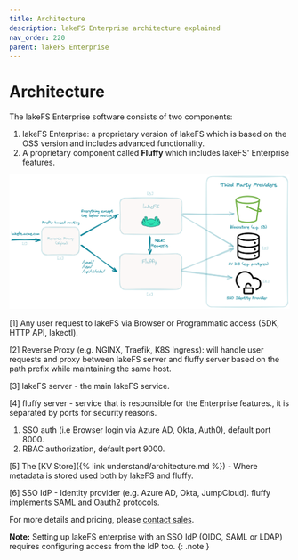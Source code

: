 ```yaml
---
title: Architecture
description: lakeFS Enterprise architecture explained
nav_order: 220
parent: lakeFS Enterprise
---
```



# Architecture

The lakeFS Enterprise software consists of two components:
1. lakeFS Enterprise: a proprietary version of lakeFS which is based on the OSS version and includes advanced functionality.
2. A proprietary component called **Fluffy** which includes lakeFS' Enterprise features.

![img.png](../assets/img/enterprise/enterprise-arch.png)

[1] Any user request to lakeFS via Browser or Programmatic access (SDK, HTTP
API, lakectl).

[2] Reverse Proxy (e.g. NGINX, Traefik, K8S Ingress): will handle user requests
and proxy between lakeFS server and fluffy server based on the path prefix
while maintaining the same host.

[3] lakeFS server - the main lakeFS service.

[4] fluffy server - service that is responsible for the Enterprise features.,
it is separated by ports for security reasons.

1. SSO auth (i.e Browser login via Azure AD, Okta, Auth0), default port 8000.
1. RBAC authorization, default port 9000.

[5] The [KV Store]({% link understand/architecture.md %}) - Where metadata is stored used both by lakeFS and fluffy.

[6] SSO IdP - Identity provider (e.g. Azure AD, Okta, JumpCloud). fluffy
implements SAML and Oauth2 protocols.


For more details and pricing, please [contact sales](https://lakefs.io/contact-sales/).


**Note:** Setting up lakeFS enterprise with an SSO IdP (OIDC, SAML or LDAP) requires
configuring access from the IdP too.
{: .note }